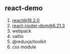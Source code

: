 ## react-demo

1. react@18.2.0
2. react-router-dom@6.21.3
3. webpack
4. valtio
5. @reduxjs/toolkit
6. css module
